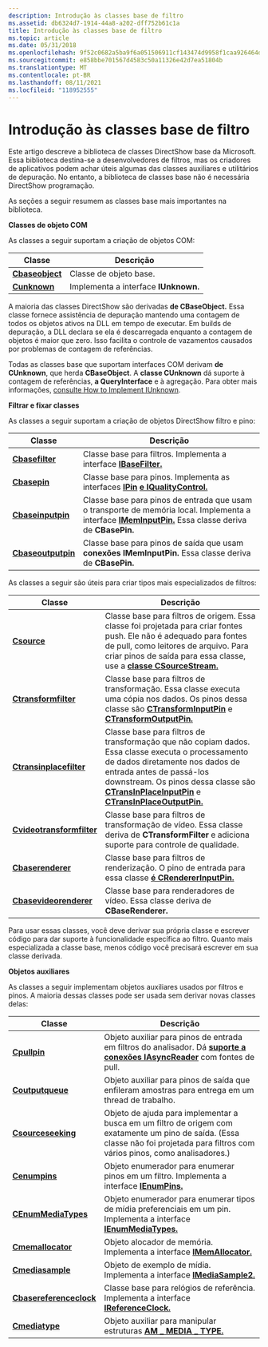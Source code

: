 ```yaml
---
description: Introdução às classes base de filtro
ms.assetid: db6324d7-1914-44a8-a202-dff752b61c1a
title: Introdução às classes base de filtro
ms.topic: article
ms.date: 05/31/2018
ms.openlocfilehash: 9f52c0682a5ba9f6a051506911cf143474d9958f1caa926464d9a4c236366e99
ms.sourcegitcommit: e858bbe701567d4583c50a11326e42d7ea51804b
ms.translationtype: MT
ms.contentlocale: pt-BR
ms.lasthandoff: 08/11/2021
ms.locfileid: "118952555"
---
```

# <a name="introduction-to-the-filter-base-classes"></a>Introdução às classes base de filtro

Este artigo descreve a biblioteca de classes DirectShow base da Microsoft. Essa biblioteca destina-se a desenvolvedores de filtros, mas os criadores de aplicativos podem achar úteis algumas das classes auxiliares e utilitários de depuração. No entanto, a biblioteca de classes base não é necessária DirectShow programação.

As seções a seguir resumem as classes base mais importantes na biblioteca.

**Classes de objeto COM**

As classes a seguir suportam a criação de objetos COM:



| Classe                              | Descrição                            |
|------------------------------------|----------------------------------------|
| [**Cbaseobject**](cbaseobject.md) | Classe de objeto base.                     |
| [**Cunknown**](cunknown.md)       | Implementa a interface **IUnknown.** |



 

A maioria das classes DirectShow são derivadas **de CBaseObject.** Essa classe fornece assistência de depuração mantendo uma contagem de todos os objetos ativos na DLL em tempo de executar. Em builds de depuração, a DLL declara se ela é descarregada enquanto a contagem de objetos é maior que zero. Isso facilita o controle de vazamentos causados por problemas de contagem de referências.

Todas as classes base que suportam interfaces COM derivam **de CUnknown**, que herda **CBaseObject**. A **classe CUnknown** dá suporte à contagem de referências, **a QueryInterface** e à agregação. Para obter mais informações, [consulte How to Implement IUnknown](how-to-implement-iunknown.md).

**Filtrar e fixar classes**

As classes a seguir suportam a criação de objetos DirectShow filtro e pino:



| Classe                                    | Descrição                                                                                                                                                     |
|------------------------------------------|-----------------------------------------------------------------------------------------------------------------------------------------------------------------|
| [**Cbasefilter**](cbasefilter.md)       | Classe base para filtros. Implementa a interface [**IBaseFilter.**](/windows/desktop/api/Strmif/nn-strmif-ibasefilter)                                                                            |
| [**Cbasepin**](cbasepin.md)             | Classe base para pinos. Implementa as interfaces [**IPin**](/windows/desktop/api/Strmif/nn-strmif-ipin) [**e IQualityControl.**](/windows/desktop/api/Strmif/nn-strmif-iqualitycontrol)                                             |
| [**Cbaseinputpin**](cbaseinputpin.md)   | Classe base para pinos de entrada que usam o transporte de memória local. Implementa a interface [**IMemInputPin.**](/windows/desktop/api/Strmif/nn-strmif-imeminputpin) Essa classe deriva de **CBasePin.** |
| [**Cbaseoutputpin**](cbaseoutputpin.md) | Classe base para pinos de saída que usam **conexões IMemInputPin.** Essa classe deriva de **CBasePin.**                                                         |



 

As classes a seguir são úteis para criar tipos mais especializados de filtros:



| Classe                                                  | Descrição                                                                                                                                                                                                                                                                                               |
|--------------------------------------------------------|-----------------------------------------------------------------------------------------------------------------------------------------------------------------------------------------------------------------------------------------------------------------------------------------------------------|
| [**Csource**](csource.md)                             | Classe base para filtros de origem. Essa classe foi projetada para criar fontes push. Ele não é adequado para fontes de pull, como leitores de arquivo. Para criar pinos de saída para essa classe, use a [**classe CSourceStream.**](csourcestream.md)                                                                   |
| [**Ctransformfilter**](ctransformfilter.md)           | Classe base para filtros de transformação. Essa classe executa uma cópia nos dados. Os pinos dessa classe são [**CTransformInputPin**](ctransforminputpin.md) e [**CTransformOutputPin.**](ctransformoutputpin.md)                                                                                            |
| [**Ctransinplacefilter**](ctransinplacefilter.md)     | Classe base para filtros de transformação que não copiam dados. Essa classe executa o processamento de dados diretamente nos dados de entrada antes de passá-los downstream. Os pinos dessa classe são [**CTransInPlaceInputPin**](ctransinplaceinputpin.md) e [**CTransInPlaceOutputPin.**](ctransinplaceoutputpin.md) |
| [**Cvideotransformfilter**](cvideotransformfilter.md) | Classe base para filtros de transformação de vídeo. Essa classe deriva de **CTransformFilter** e adiciona suporte para controle de qualidade.                                                                                                                                                                                |
| [**Cbaserenderer**](cbaserenderer.md)                 | Classe base para filtros de renderização. O pino de entrada para essa classe [**é CRendererInputPin.**](crendererinputpin.md)                                                                                                                                                                                          |
| [**Cbasevideorenderer**](cbasevideorenderer.md)       | Classe base para renderadores de vídeo. Essa classe deriva de **CBaseRenderer.**                                                                                                                                                                                                                                |



 

Para usar essas classes, você deve derivar sua própria classe e escrever código para dar suporte à funcionalidade específica ao filtro. Quanto mais especializada a classe base, menos código você precisará escrever em sua classe derivada.

**Objetos auxiliares**

As classes a seguir implementam objetos auxiliares usados por filtros e pinos. A maioria dessas classes pode ser usada sem derivar novas classes delas:



| Classe                                              | Descrição                                                                                                                                                        |
|----------------------------------------------------|--------------------------------------------------------------------------------------------------------------------------------------------------------------------|
| [**Cpullpin**](cpullpin.md)                       | Objeto auxiliar para pinos de entrada em filtros do analisador. Dá [**suporte a conexões IAsyncReader**](/windows/desktop/api/Strmif/nn-strmif-iasyncreader) com fontes de pull.                                       |
| [**Coutputqueue**](coutputqueue.md)               | Objeto auxiliar para pinos de saída que enfileram amostras para entrega em um thread de trabalho.                                                                                  |
| [**Csourceseeking**](csourceseeking.md)           | Objeto de ajuda para implementar a busca em um filtro de origem com exatamente um pino de saída. (Essa classe não foi projetada para filtros com vários pinos, como analisadores.) |
| [**Cenumpins**](cenumpins.md)                     | Objeto enumerador para enumerar pinos em um filtro. Implementa a interface [**IEnumPins.**](/windows/desktop/api/Strmif/nn-strmif-ienumpins)                                                       |
| [**CEnumMediaTypes**](cenummediatypes.md)         | Objeto enumerador para enumerar tipos de mídia preferenciais em um pin. Implementa a interface [**IEnumMediaTypes.**](/windows/desktop/api/Strmif/nn-strmif-ienummediatypes)                             |
| [**Cmemallocator**](cmemallocator.md)             | Objeto alocador de memória. Implementa a interface [**IMemAllocator.**](/windows/desktop/api/Strmif/nn-strmif-imemallocator)                                                                          |
| [**Cmediasample**](cmediasample.md)               | Objeto de exemplo de mídia. Implementa a interface [**IMediaSample2.**](/windows/desktop/api/Strmif/nn-strmif-imediasample2)                                                                              |
| [**Cbasereferenceclock**](cbasereferenceclock.md) | Classe base para relógios de referência. Implementa a interface [**IReferenceClock.**](/windows/desktop/api/Strmif/nn-strmif-ireferenceclock)                                                              |
| [**Cmediatype**](cmediatype.md)                   | Objeto auxiliar para manipular estruturas [**AM \_ MEDIA \_ TYPE.**](/windows/win32/api/strmif/ns-strmif-am_media_type)                                                                                |



 

 

 



